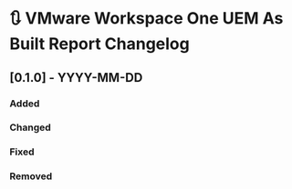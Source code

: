 # :arrows_clockwise: VMware Workspace One UEM As Built Report Changelog

## [0.1.0] - YYYY-MM-DD

### Added

### Changed

### Fixed

### Removed


